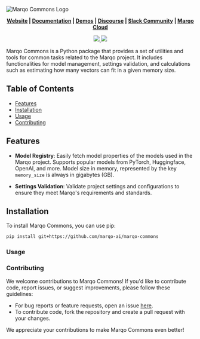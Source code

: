 
![Marqo Commons Logo](https://uploads-ssl.webflow.com/62dfa8e3960a6e2b47dc7fae/62fdf9cef684e6f16158b094_MARQO%20LOGO-UPDATED-GREEN.svg)

<p align="center">
  <b>
    <a href="https://www.marqo.ai">Website</a> |
    <a href="https://docs.marqo.ai">Documentation</a> |
    <a href="https://demo.marqo.ai">Demos</a> |
    <a href="https://community.marqo.ai">Discourse</a> |
    <a href="https://bit.ly/marqo-slack">Slack Community</a> |
    <a href="https://www.marqo.ai/cloud">Marqo Cloud</a>
  </b>
</p>

<p align="center">
  <a href="https://opensource.org/licenses/Apache-2.0">
    <img src="https://img.shields.io/badge/License-Apache%202.0-blue.svg">
  </a>
  <a align="center" href="https://bit.ly/marqo-slack">
    <img src="https://img.shields.io/badge/Slack-blueviolet?logo=slack&logoColor=white">
  </a>
</p>

Marqo Commons is a Python package that provides a set of utilities and tools for common tasks related to the Marqo project. It includes functionalities for model management, settings validation, and calculations such as estimating how many vectors can fit in a given memory size.

## Table of Contents

- [Features](#features)
- [Installation](#installation)
- [Usage](#usage)
- [Contributing](#contributing)

## Features

- **Model Registry**: Easily fetch model properties of the models used in the Marqo project. Supports popular models from PyTorch, Huggingface, OpenAI, and more. Model size in memory, represented by the key `memory_size` is always in gigabytes (GB).

- **Settings Validation**: Validate project settings and configurations to ensure they meet Marqo's requirements and standards.

## Installation

To install Marqo Commons, you can use pip:

```bash
pip install git+https://github.com/marqo-ai/marqo-commons
```

### Usage

### Contributing
We welcome contributions to Marqo Commons! If you'd like to contribute code, report issues, or suggest improvements, please follow these guidelines:

- For bug reports or feature requests, open an issue [here](https://github.com/marqo-ai/marqo-commons/issues).
- To contribute code, fork the repository and create a pull request with your changes.

We appreciate your contributions to make Marqo Commons even better!